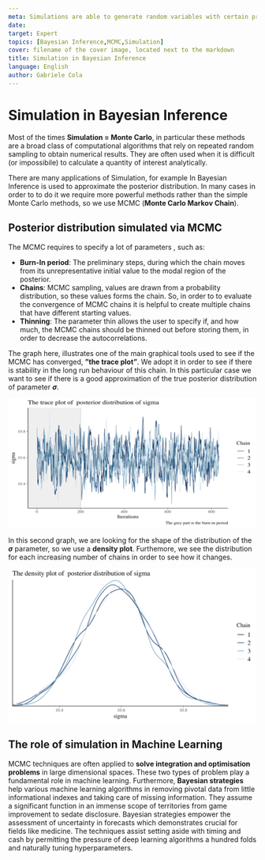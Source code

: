 ```yaml
---
meta: Simulations are able to generate random variables with certain properties and hence being able to mimic real random phenomena.
date: 
target: Expert 
topics: [Bayesian Inference,MCMC,Simulation] 
cover: filename of the cover image, located next to the markdown 
title: Simulation in Bayesian Inference
language: English 
author: Gabriele Cola
---
```


# Simulation in Bayesian Inference

Most of the times **Simulation = Monte Carlo**, in particular these methods are a broad class of computational algorithms that rely on repeated random sampling to obtain numerical results. They are often used when it is difficult (or impossibile) to calculate a quantity of interest analytically. 

There are many applications of Simulation, for example In Bayesian Inference is used to approximate the posterior distribution. In many cases in order to to do it we require more powerful methods rather than the simple Monte Carlo methods, so we use MCMC (**Monte Carlo Markov Chain**).

## Posterior distribution simulated via MCMC
The MCMC requires to specify a lot of parameters , such as:
* **Burn-In period**: The preliminary steps, during which the chain moves from its unrepresentative initial value to the modal region of the posterior.
*	**Chains**: MCMC sampling, values are drawn from a probability distribution, so these values forms the chain. So, in order to  to evaluate the convergence of MCMC chains it is helpful to create multiple chains that have different starting values.
*	**Thinning**: The parameter thin allows the user to specify if, and how much, the MCMC chains should be thinned out before storing them, in order to decrease the autocorrelations.

The graph here, illustrates one of the main graphical tools used to see if the MCMC has converged, **”the trace plot”**. We adopt it in order to see if there is stability in the long run behaviour of this chain. In this particular case we want to see if there is a good approximation of the true posterior distribution of parameter **$\sigma$**.

<p align="center">
  <img src="./trace_plot.png" width="550"/>
</p>

In this second graph, we are looking for the shape of the distribution of the **$\sigma$** parameter, so we use a **density plot**. Furthemore, we see the distribution for each increasing number of chains in order to see how it changes.

<p align="center">
  <img src="./density_plot.png" width="550"/>
</p>

## The role of simulation in Machine Learning
MCMC techniques are often applied to **solve integration and optimisation problems** in large dimensional spaces. These two types of problem play a fundamental role in machine learning.
Furthermore, **Bayesian strategies** help various machine learning algorithms in removing pivotal data from little informational indexes and taking care of missing information. They assume a significant function in an immense scope of territories from game improvement to sedate disclosure. 
Bayesian strategies empower the assessment of uncertainty in forecasts which demonstrates crucial for fields like medicine. The techniques assist setting aside with timing and cash by permitting the pressure of deep learning algorithms a hundred folds and naturally tuning hyperparameters.



